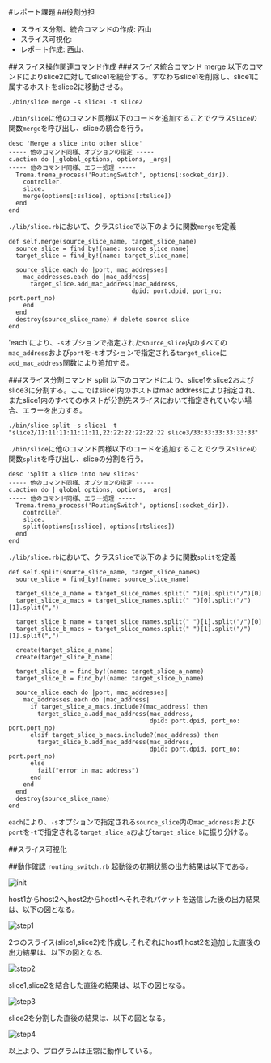#レポート課題
##役割分担

* スライス分割、統合コマンドの作成: 西山
* スライス可視化: 
* レポート作成: 西山、

##スライス操作関連コマンド作成
###スライス統合コマンド merge
以下のコマンドによりslice2に対してslice1を統合する。すなわちslice1を削除し、slice1に属するホストをslice2に移動させる。

`./bin/slice merge -s slice1 -t slice2`

`./bin/slice`に他のコマンド同様以下のコードを追加することでクラス`Slice`の関数`merge`を呼び出し、sliceの統合を行う。

    desc 'Merge a slice into other slice'
    ----- 他のコマンド同様、オプションの指定 -----
    c.action do |_global_options, options, _args|
    ----- 他のコマンド同様、エラー処理 -----
      Trema.trema_process('RoutingSwitch', options[:socket_dir]).
        controller.
        slice.
        merge(options[:sslice], options[:tslice])
      end
    end

`./lib/slice.rb`において、クラス`Slice`で以下のように関数`merge`を定義

    def self.merge(source_slice_name, target_slice_name)
      source_slice = find_by!(name: source_slice_name)
      target_slice = find_by!(name: target_slice_name)
    
      source_slice.each do |port, mac_addresses|
        mac_addresses.each do |mac_address|
          target_slice.add_mac_address(mac_address,
                                      dpid: port.dpid, port_no: port.port_no)
        end
      end
      destroy(source_slice_name) # delete source slice
    end

'each'により、`-s`オプションで指定された`source_slice`内のすべての`mac_address`および`port`を`-t`オプションで指定される`target_slice`に`add_mac_address`関数により追加する。

###スライス分割コマンド split
以下のコマンドにより、slice1をslice2およびslice3に分割する。ここではslice1内のホストはmac addressにより指定され、またslice1内のすべてのホストが分割先スライスにおいて指定されていない場合、エラーを出力する。

`./bin/slice split -s slice1 -t "slice2/11:11:11:11:11:11,22:22:22:22:22:22 slice3/33:33:33:33:33:33"`

`./bin/slice`に他のコマンド同様以下のコードを追加することでクラス`Slice`の関数`split`を呼び出し、sliceの分割を行う。

    desc 'Split a slice into new slices'
    ----- 他のコマンド同様、オプションの指定 -----
    c.action do |_global_options, options, _args|
    ----- 他のコマンド同様、エラー処理 -----
      Trema.trema_process('RoutingSwitch', options[:socket_dir]).
        controller.
        slice.
        split(options[:sslice], options[:tslices])
      end
    end

`./lib/slice.rb`において、クラス`Slice`で以下のように関数`split`を定義

    def self.split(source_slice_name, target_slice_names) 
      source_slice = find_by!(name: source_slice_name)
    
      target_slice_a_name = target_slice_names.split(" ")[0].split("/")[0]
      target_slice_a_macs = target_slice_names.split(" ")[0].split("/")[1].split(",")
    
      target_slice_b_name = target_slice_names.split(" ")[1].split("/")[0]
      target_slice_b_macs = target_slice_names.split(" ")[1].split("/")[1].split(",")
    
      create(target_slice_a_name)
      create(target_slice_b_name)
    
      target_slice_a = find_by!(name: target_slice_a_name)
      target_slice_b = find_by!(name: target_slice_b_name)
       
      source_slice.each do |port, mac_addresses|
        mac_addresses.each do |mac_address|
          if target_slice_a_macs.include?(mac_address) then
            target_slice_a.add_mac_address(mac_address,
                                           dpid: port.dpid, port_no: port.port_no)
          elsif target_slice_b_macs.include?(mac_address) then
            target_slice_b.add_mac_address(mac_address,
                                           dpid: port.dpid, port_no: port.port_no)
          else
            fail("error in mac address")
          end
        end
      end
      destroy(source_slice_name)
    end

`each`により、`-s`オプションで指定される`source_slice`内の`mac_address`および`port`を`-t`で指定される`target_slice_a`および`target_slice_b`に振り分ける。


##スライス可視化




##動作確認
`routing_switch.rb` 起動後の初期状態の出力結果は以下である。

![init](https://github.com/handai-trema/slicable_switch-trema-haselab/figure/fig1.png)

host1からhost2へ,host2からhost1へそれぞれパケットを送信した後の出力結果は、以下の図となる。

![step1](https://github.com/handai-trema/_switch-trema-haselab/figure/fig2.png)

2つのスライス(slice1,slice2)を作成し,それぞれにhost1,host2を追加した直後の出力結果は、以下の図となる.

![step2](https://github.com/handai-trema/slicable_switch-trema-haselab/figure/fig3.png)

slice1,slice2を結合した直後の結果は、以下の図となる。

![step3](https://github.com/handai-trema/slicable_switch-trema-haselab/figure/fig4.png)

slice2を分割した直後の結果は、以下の図となる。

![step4](https://github.com/handai-trema/slicable_switch-trema-haselab/figure/fig5.png)

以上より、プログラムは正常に動作している。



